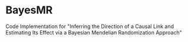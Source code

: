 # BayesMR

Code Implementation for "Inferring the Direction of a Causal Link and Estimating Its Effect via a Bayesian Mendelian Randomization Approach"
